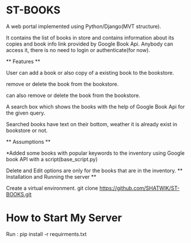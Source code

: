 # ST-BOOKS
A web portal implemented using Python/Django(MVT structure).

It contains the list of books in store and contains information about its copies and book info link provided by Google Book Api. Anybody can access it, there is no need to login or authenticate(for now).

** Features **

User can add a book or also copy of a existing book to the bookstore.

remove or delete the book from the bookstore.

can also remove or delete the book from the bookstore.

A search box which shows the books with the help of Google Book Api for the given query.

Searched books have text on their bottom, weather it is already exist in bookstore or not.

** Assumptions **

*Added some books with popular keywords to the inventory using Google book API with a script(base_script.py)

Delete and Edit options are only for the books that are in the inventory.
** Installation and Running the server **

Create a virtual environment.
git clone https://github.com/SHATWIK/ST-BOOKS.git

# How to Start My Server
Run :
pip install -r requirments.txt
